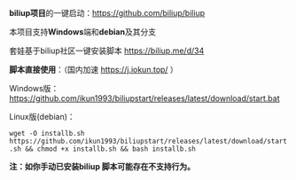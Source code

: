 **biliup项目**的一键启动：https://github.com/biliup/biliup

本项目支持**Windows**端和**debian**及其分支

套娃基于biliup社区一键安装脚本 https://biliup.me/d/34


**脚本直接使用**：（国内加速 https://j.iokun.top/ ）


Windows版：
https://github.com/ikun1993/biliupstart/releases/latest/download/start.bat


Linux版(debian)：

`wget -O installb.sh https://github.com/ikun1993/biliupstart/releases/latest/download/start.sh && chmod +x installb.sh && bash installb.sh
`

**注：如你手动已安装biliup 脚本可能存在不支持行为。**
